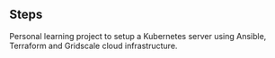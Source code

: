 ## Steps

Personal learning project to setup a Kubernetes server using Ansible, Terraform and
Gridscale cloud infrastructure.
